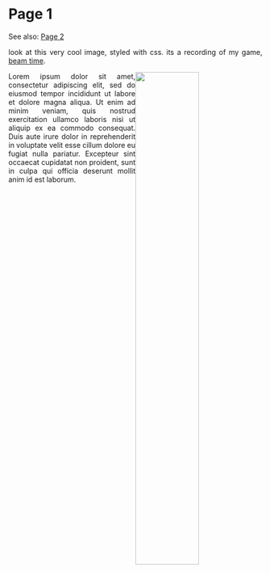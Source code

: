# Page 1

See also: [Page 2](page-2)

look at this very cool image, styled with css. its a recording of my game, [beam time](https://store.steampowered.com/app/3385920/Beam_Time).

<img src="https://connorcode.com/projects/beam-time/level.gif" style="width: 50%;float: right">

<style>
p {
  text-align: justify;
}
</style>

Lorem ipsum dolor sit amet, consectetur adipiscing elit, sed do eiusmod tempor incididunt ut labore et dolore magna aliqua. Ut enim ad minim veniam, quis nostrud exercitation ullamco laboris nisi ut aliquip ex ea commodo consequat. Duis aute irure dolor in reprehenderit in voluptate velit esse cillum dolore eu fugiat nulla pariatur. Excepteur sint occaecat cupidatat non proident, sunt in culpa qui officia deserunt mollit anim id est laborum.
